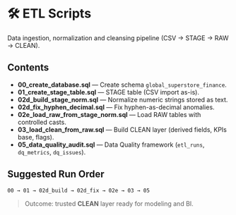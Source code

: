 # 🛠️ ETL Scripts

Data ingestion, normalization and cleansing pipeline (CSV → STAGE → RAW → CLEAN).

## Contents
- **00_create_database.sql** — Create schema `global_superstore_finance`.
- **01_create_stage_table.sql** — STAGE table (CSV import as-is).
- **02d_build_stage_norm.sql** — Normalize numeric strings stored as text.
- **02d_fix_hyphen_decimal.sql** — Fix hyphen-as-decimal anomalies.
- **02e_load_raw_from_stage_norm.sql** — Load RAW tables with controlled casts.
- **03_load_clean_from_raw.sql** — Build CLEAN layer (derived fields, KPIs base, flags).
- **05_data_quality_audit.sql** — Data Quality framework (`etl_runs`, `dq_metrics`, `dq_issues`).

## Suggested Run Order
`00 → 01 → 02d_build → 02d_fix → 02e → 03 → 05`

> Outcome: trusted **CLEAN** layer ready for modeling and BI.
